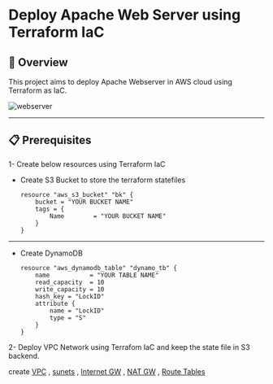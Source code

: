 # Deploy Apache Web Server using Terraform IaC

## 📝 Overview
This project aims to deploy Apache Webserver in AWS cloud using Terraform as IaC.


![webserver](https://github.com/alaa-alshitany/Deploy-Apache-Webserver-in-AWS-using-Terraform/assets/71197108/711eb419-8a9e-44b4-bf7b-2fdbcd2bfcab)

---

## 📋 Prerequisites
1- Create below resources using  Terraform IaC
- Create S3 Bucket to store the terraform statefiles
    
    ```
    resource "aws_s3_bucket" "bk" {
        bucket = "YOUR BUCKET NAME"
        tags = {
            Name        = "YOUR BUCKET NAME"
        }
    }
    ```
---
- Create DynamoDB
    
    ```
    resource "aws_dynamodb_table" "dynamo_tb" {
        name           = "YOUR TABLE NAME"
        read_capacity  = 10
        write_capacity = 10
        hash_key = "LockID"
        attribute {
            name = "LockID"
            type = "S"
        }
    }
    ```

2- Deploy VPC Network using Terrafom IaC and keep the state file in S3 backend.

create [VPC](https://github.com/alaa-alshitany/Deploy-Apache-Webserver-in-AWS-using-Terraform/blob/main/Terraform/vpc.tf) , [sunets](https://github.com/alaa-alshitany/Deploy-Apache-Webserver-in-AWS-using-Terraform/blob/main/Terraform/subnets.tf) , [Internet GW](https://github.com/alaa-alshitany/Deploy-Apache-Webserver-in-AWS-using-Terraform/blob/main/Terraform/IGW.tf) , [NAT GW](https://github.com/alaa-alshitany/Deploy-Apache-Webserver-in-AWS-using-Terraform/blob/main/Terraform/NGW.tf) , [Route Tables](https://github.com/alaa-alshitany/Deploy-Apache-Webserver-in-AWS-using-Terraform/blob/main/Terraform/Route-Table.tf)
